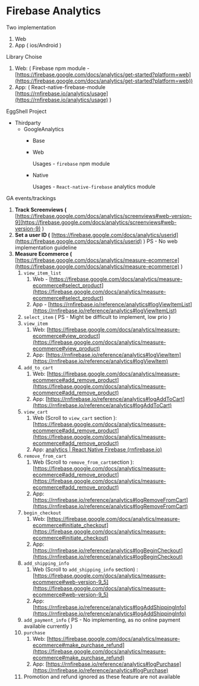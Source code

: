 # Firebase Analytics

Two implementation

1. Web
2. App ( ios/Android )

Library Choise

1. Web: ( Firebase npm module - [https://firebase.google.com/docs/analytics/get-started?platform=web](https://firebase.google.com/docs/analytics/get-started?platform=web))
2. App: ( React-native-firebase-module [https://rnfirebase.io/analytics/usage](https://rnfirebase.io/analytics/usage) )

EggShell Project

- Thirdparty
    - GoogleAnalytics
        - Base
        - Web

            Usages - `firebase` npm module

        - Native

            Usages - `React-native-firebase` analytics module


GA events/trackings

1. **Track Screenviews (** [https://firebase.google.com/docs/analytics/screenviews#web-version-9](https://firebase.google.com/docs/analytics/screenviews#web-version-9) )
2. **Set a user ID (** [https://firebase.google.com/docs/analytics/userid](https://firebase.google.com/docs/analytics/userid) ) PS - No web implementation guideline
3. **Measure Ecommerce (** [https://firebase.google.com/docs/analytics/measure-ecommerce](https://firebase.google.com/docs/analytics/measure-ecommerce) )
    1. `view_item_list` 
        1. Web - [https://firebase.google.com/docs/analytics/measure-ecommerce#select_product](https://firebase.google.com/docs/analytics/measure-ecommerce#select_product)
        2. App - [https://rnfirebase.io/reference/analytics#logViewItemList](https://rnfirebase.io/reference/analytics#logViewItemList)
    2. `select_item` ( PS - Might be difficult to implement, low prio )
    3. `view_item` 
        1. Web: [https://firebase.google.com/docs/analytics/measure-ecommerce#view_product](https://firebase.google.com/docs/analytics/measure-ecommerce#view_product) 
        2. App: [https://rnfirebase.io/reference/analytics#logViewItem](https://rnfirebase.io/reference/analytics#logViewItem)
    4. `add_to_cart` 
        1. Web: [https://firebase.google.com/docs/analytics/measure-ecommerce#add_remove_product](https://firebase.google.com/docs/analytics/measure-ecommerce#add_remove_product) 
        2. App: [https://rnfirebase.io/reference/analytics#logAddToCart](https://rnfirebase.io/reference/analytics#logAddToCart)
    5. `view_cart` 
        1. Web (Scroll to `view_cart` section ): [https://firebase.google.com/docs/analytics/measure-ecommerce#add_remove_product](https://firebase.google.com/docs/analytics/measure-ecommerce#add_remove_product) 
        2. App: [analytics | React Native Firebase (rnfirebase.io)](https://rnfirebase.io/reference/analytics#logViewCart)
    6. `remove_from_cart`
        1. Web (Scroll to `remove_from_cart`section ): [https://firebase.google.com/docs/analytics/measure-ecommerce#add_remove_product](https://firebase.google.com/docs/analytics/measure-ecommerce#add_remove_product) 
        2. App: [https://rnfirebase.io/reference/analytics#logRemoveFromCart](https://rnfirebase.io/reference/analytics#logRemoveFromCart)
    7. `begin_checkout`
        1. Web: [https://firebase.google.com/docs/analytics/measure-ecommerce#initiate_checkout](https://firebase.google.com/docs/analytics/measure-ecommerce#initiate_checkout)
        2. App: [https://rnfirebase.io/reference/analytics#logBeginCheckout](https://rnfirebase.io/reference/analytics#logBeginCheckout)
    8. `add_shipping_info`
        1. Web (Scroll to `add_shipping_info` section) :  [https://firebase.google.com/docs/analytics/measure-ecommerce#web-version-9_5](https://firebase.google.com/docs/analytics/measure-ecommerce#web-version-9_5)
        2. App: [https://rnfirebase.io/reference/analytics#logAddShippingInfo](https://rnfirebase.io/reference/analytics#logAddShippingInfo)
    9. `add_payment_info` ( PS - No implementing, as no online payment available currently )
    10. `purchase` 
        1. Web: [https://firebase.google.com/docs/analytics/measure-ecommerce#make_purchase_refund](https://firebase.google.com/docs/analytics/measure-ecommerce#make_purchase_refund) 
        2. App: [https://rnfirebase.io/reference/analytics#logPurchase](https://rnfirebase.io/reference/analytics#logPurchase)
    11. Promotion and refund ignored as these feature are not available